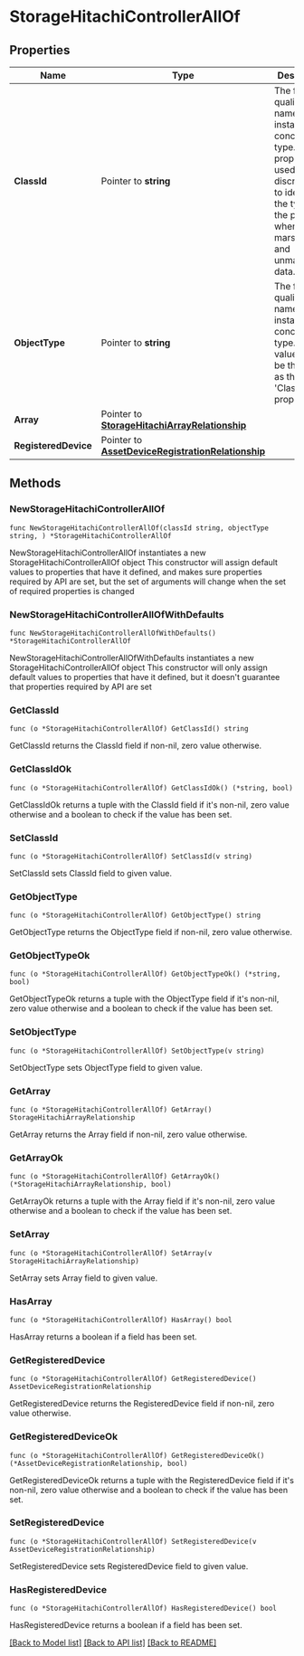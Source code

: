 # StorageHitachiControllerAllOf

## Properties

Name | Type | Description | Notes
------------ | ------------- | ------------- | -------------
**ClassId** | Pointer to **string** | The fully-qualified name of the instantiated, concrete type. This property is used as a discriminator to identify the type of the payload when marshaling and unmarshaling data. | [default to "storage.HitachiController"]
**ObjectType** | Pointer to **string** | The fully-qualified name of the instantiated, concrete type. The value should be the same as the &#39;ClassId&#39; property. | [default to "storage.HitachiController"]
**Array** | Pointer to [**StorageHitachiArrayRelationship**](storage.HitachiArray.Relationship.md) |  | [optional] 
**RegisteredDevice** | Pointer to [**AssetDeviceRegistrationRelationship**](asset.DeviceRegistration.Relationship.md) |  | [optional] 

## Methods

### NewStorageHitachiControllerAllOf

`func NewStorageHitachiControllerAllOf(classId string, objectType string, ) *StorageHitachiControllerAllOf`

NewStorageHitachiControllerAllOf instantiates a new StorageHitachiControllerAllOf object
This constructor will assign default values to properties that have it defined,
and makes sure properties required by API are set, but the set of arguments
will change when the set of required properties is changed

### NewStorageHitachiControllerAllOfWithDefaults

`func NewStorageHitachiControllerAllOfWithDefaults() *StorageHitachiControllerAllOf`

NewStorageHitachiControllerAllOfWithDefaults instantiates a new StorageHitachiControllerAllOf object
This constructor will only assign default values to properties that have it defined,
but it doesn't guarantee that properties required by API are set

### GetClassId

`func (o *StorageHitachiControllerAllOf) GetClassId() string`

GetClassId returns the ClassId field if non-nil, zero value otherwise.

### GetClassIdOk

`func (o *StorageHitachiControllerAllOf) GetClassIdOk() (*string, bool)`

GetClassIdOk returns a tuple with the ClassId field if it's non-nil, zero value otherwise
and a boolean to check if the value has been set.

### SetClassId

`func (o *StorageHitachiControllerAllOf) SetClassId(v string)`

SetClassId sets ClassId field to given value.


### GetObjectType

`func (o *StorageHitachiControllerAllOf) GetObjectType() string`

GetObjectType returns the ObjectType field if non-nil, zero value otherwise.

### GetObjectTypeOk

`func (o *StorageHitachiControllerAllOf) GetObjectTypeOk() (*string, bool)`

GetObjectTypeOk returns a tuple with the ObjectType field if it's non-nil, zero value otherwise
and a boolean to check if the value has been set.

### SetObjectType

`func (o *StorageHitachiControllerAllOf) SetObjectType(v string)`

SetObjectType sets ObjectType field to given value.


### GetArray

`func (o *StorageHitachiControllerAllOf) GetArray() StorageHitachiArrayRelationship`

GetArray returns the Array field if non-nil, zero value otherwise.

### GetArrayOk

`func (o *StorageHitachiControllerAllOf) GetArrayOk() (*StorageHitachiArrayRelationship, bool)`

GetArrayOk returns a tuple with the Array field if it's non-nil, zero value otherwise
and a boolean to check if the value has been set.

### SetArray

`func (o *StorageHitachiControllerAllOf) SetArray(v StorageHitachiArrayRelationship)`

SetArray sets Array field to given value.

### HasArray

`func (o *StorageHitachiControllerAllOf) HasArray() bool`

HasArray returns a boolean if a field has been set.

### GetRegisteredDevice

`func (o *StorageHitachiControllerAllOf) GetRegisteredDevice() AssetDeviceRegistrationRelationship`

GetRegisteredDevice returns the RegisteredDevice field if non-nil, zero value otherwise.

### GetRegisteredDeviceOk

`func (o *StorageHitachiControllerAllOf) GetRegisteredDeviceOk() (*AssetDeviceRegistrationRelationship, bool)`

GetRegisteredDeviceOk returns a tuple with the RegisteredDevice field if it's non-nil, zero value otherwise
and a boolean to check if the value has been set.

### SetRegisteredDevice

`func (o *StorageHitachiControllerAllOf) SetRegisteredDevice(v AssetDeviceRegistrationRelationship)`

SetRegisteredDevice sets RegisteredDevice field to given value.

### HasRegisteredDevice

`func (o *StorageHitachiControllerAllOf) HasRegisteredDevice() bool`

HasRegisteredDevice returns a boolean if a field has been set.


[[Back to Model list]](../README.md#documentation-for-models) [[Back to API list]](../README.md#documentation-for-api-endpoints) [[Back to README]](../README.md)


